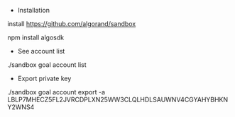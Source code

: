 * Installation

install https://github.com/algorand/sandbox

npm install algosdk





* See account list

./sandbox goal account list


* Export private key 

./sandbox goal account export -a LBLP7MHECZ5FL2JVRCDPLXN25WW3CLQLHDLSAUWNV4CGYAHYBHKNY2WNS4

